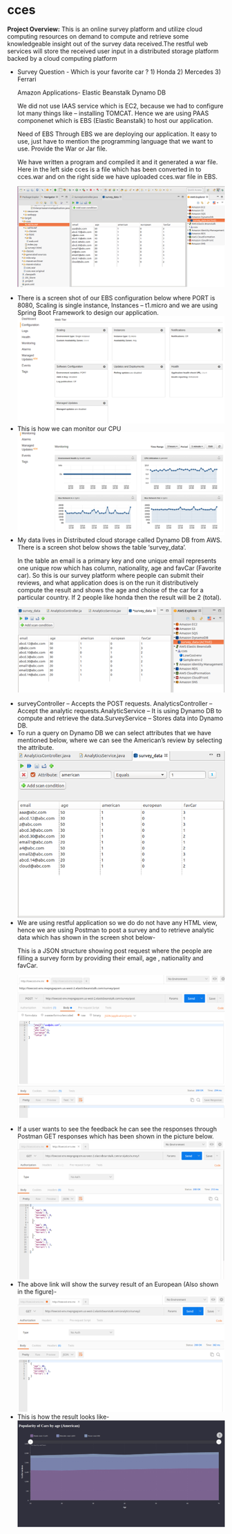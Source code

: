 # cces

<Strong>Project Overview:</strong>
This is an online survey platform and utilize cloud computing resources on demand to compute and retrieve some knowledgeable insight out of the survey data received.The restful web services will store the received user input in a distributed storage platform backed by a cloud computing platform 

<ul>

<li>Survey Question -
Which is your favorite car ?
1) Honda
2) Mercedes
3) Ferrari

Amazon Applications-
Elastic Beanstalk
Dynamo DB

We did not use IAAS service which is EC2, because we had to configure lot many things like – installing TOMCAT. Hence we are using PAAS componenet which is EBS (Elastic Beanstalk) to host our application. 

Need of EBS
Through EBS we are deploying our application.
It easy to use, just have to mention the programming language that we want to use.
Provide the War or Jar file.



We have written a program and compiled it and it generated a war file. Here in the left side cces is a file which has been converted  in to cces.war and on the right side we have uploaded cces.war file in EBS.</li>
<img src="./demo_images/tab1.png"/>

<li>There is a screen shot of our EBS configuration below where PORT is 8080, Scaling is single instance, Instances – t1.micro and we are using Spring Boot Framework to design our application.</li>
<img src="./demo_images/section.png"/>

<li>This is how we can monitor our CPU </li>
<img src="./demo_images/cc1.png"/>

<li>My data lives in Distributed cloud storage called Dynamo DB from AWS. There is a screen shot below shows the table ‘survey_data’.

In the table an email is a primary key and one unique email represents one unique row which has column, nationality, age and favCar (Favorite car). So this is our survey platform where people can submit their reviews, and what application does is on the run it distributively compute the result and shows the age and choise of the car for a particular country.
If 2 people like honda then the result will be 2 (total).</li>
<img src="./demo_images/table.png"/>

<li>surveyController – Accepts the POST requests. AnalyticsController – Accept the analytic requests.AnalyticService – It is using Dynamo DB to compute and retrieve the data.SurveyService – Stores data into Dynamo DB.</li>

<li>To run a query on Dynamo DB we can select attributes that we have mentioned below, where we can see the American’s review by selecting the attribute.</li>
<img src="./demo_images/review.png"/>

<li>We are using restful application so we do do not have any HTML view, hence we are using Postman to post a survey and to retrieve analytic data which has shown in the screen shot below-

This is a JSON structure showing post request where the people are filling a survey form by providing their email, age , nationality and favCar. </li>
<img src="./demo_images/json.png"/>

<li>If a user wants to see the feedback he can see the responses through Postman GET responses which has been shown in the picture below.</li>
<img src="./demo_images/ccget.png"/>

<li>The above link will show the survey result of an European (Also shown in the figure)-</li>
<img src="./demo_images/survey2.png"/>

<li>This is how the result looks like-</li>
<img src="./demo_images/cc.png"/>
</ul>








